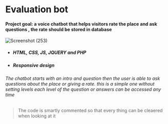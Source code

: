 # Evaluation bot
#### Project goal: a voice chatbot that helps visitors rate the place and ask questions , the rate should be stored in database
![Screenshot (253)](https://user-images.githubusercontent.com/49666154/137741334-43486701-81db-4f6e-8d13-2ca027a5e19a.png)
- #####   HTML, CSS, JS, JQUERY and PHP
- #####   Responsive design
###### The chatbot starts with an intro and question then the user is able to ask questions about the place or giving a rate. this is a simple one without setting levels each level of the question or answers can be accessed any time 

> The code is smartly commented so that every thing can be cleaered when looking at it 
